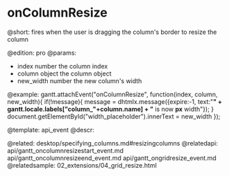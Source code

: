 onColumnResize
=============
@short: fires when the user is dragging the column's border to resize the column
	
@edition: pro
@params:
- index	number	the column index
- column	object	the column object
- new_width		number	the new column's width


@example:
gantt.attachEvent("onColumnResize", function(index, column, new_width){
	if(!message){
		message = dhtmlx.message({expire:-1,
		text:"<b>" + gantt.locale.labels["column_"+column.name] 
        + "</b> is now <b id='width_placeholder'></b><b>px</b> width"});
	}
	document.getElementById("width_placeholder").innerText = new_width
});

@template:	api_event
@descr:

@related:
	desktop/specifying_columns.md#resizingcolumns
@relatedapi:
	api/gantt_oncolumnresizestart_event.md
    api/gantt_oncolumnresizeend_event.md
    api/gantt_ongridresize_event.md
@relatedsample:
	02_extensions/04_grid_resize.html